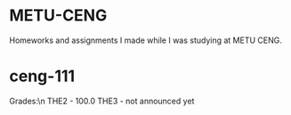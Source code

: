 # METU-CENG
Homeworks and assignments I made while I was studying at METU CENG.


# ceng-111
Grades:\n
  THE2 - 100.0
  THE3 - not announced yet
